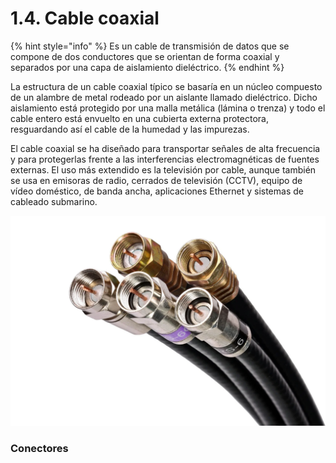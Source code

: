 # 1.4. Cable coaxial

{% hint style="info" %}
Es un cable de transmisión de datos que se compone de dos conductores que se orientan de forma coaxial y separados por una capa de aislamiento dieléctrico.
{% endhint %}

La estructura de un cable coaxial típico se basaría en un núcleo compuesto de un alambre de metal rodeado por un aislante llamado dieléctrico. Dicho aislamiento está protegido por una malla metálica (lámina o trenza) y todo el cable entero está envuelto en una cubierta externa protectora, resguardando así el cable de la humedad y las impurezas.

El cable coaxial se ha diseñado para transportar señales de alta frecuencia y para protegerlas frente a las interferencias electromagnéticas de fuentes externas. El uso más extendido es la televisión por cable, aunque también se usa en emisoras de radio, cerrados de televisión (CCTV), equipo de vídeo doméstico, de banda ancha, aplicaciones Ethernet y sistemas de cableado submarino.

![](../.gitbook/assets/image.png)

### Conectores

